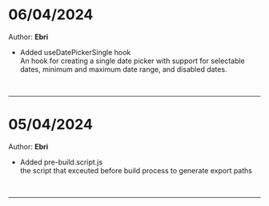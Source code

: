 # **06/04/2024**

Author: **Ebri**

- Added useDatePickerSingle hook
  <br>An hook for creating a single date picker with support for selectable dates, minimum and maximum date range, and disabled dates.

<br/>

---

# **05/04/2024**

Author: **Ebri**

- Added pre-build.script.js
  <br>the script that exceuted before build process to generate export paths

<br/>

---
